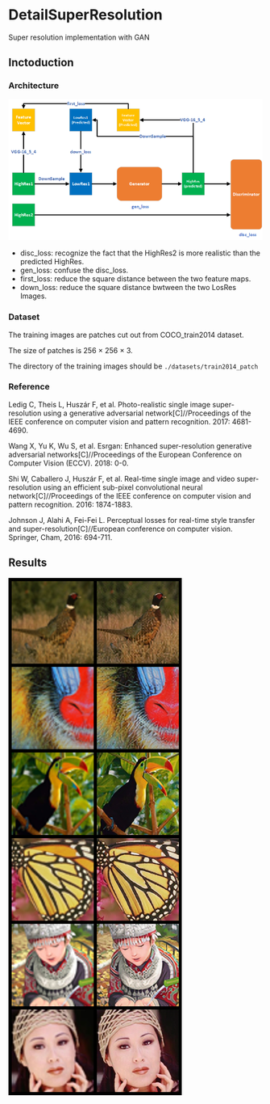 # DetailSuperResolution
Super resolution implementation with GAN

## Inctoduction
### Architecture
![Overview of the Architecture](./architecture.bmp)

- disc_loss: recognize the fact that the HighRes2 is more realistic than the predicted HighRes.
- gen_loss: confuse the disc_loss.
- first_loss: reduce the square distance between the two feature maps.
- down_loss: reduce the square distance bwtween the two LosRes Images.

### Dataset
The training images are patches cut out from COCO_train2014 dataset.

The size of patches is 256 × 256 × 3.

The directory of the training images should be ```./datasets/train2014_patch```

### Reference

Ledig C, Theis L, Huszár F, et al. Photo-realistic single image super-resolution using a generative adversarial network[C]//Proceedings of the IEEE conference on computer vision and pattern recognition. 2017: 4681-4690.

Wang X, Yu K, Wu S, et al. Esrgan: Enhanced super-resolution generative adversarial networks[C]//Proceedings of the European Conference on Computer Vision (ECCV). 2018: 0-0.

Shi W, Caballero J, Huszár F, et al. Real-time single image and video super-resolution using an efficient sub-pixel convolutional neural network[C]//Proceedings of the IEEE conference on computer vision and pattern recognition. 2016: 1874-1883.

Johnson J, Alahi A, Fei-Fei L. Perceptual losses for real-time style transfer and super-resolution[C]//European conference on computer vision. Springer, Cham, 2016: 694-711.

## Results

![Demonstration](./demonstration.png)

